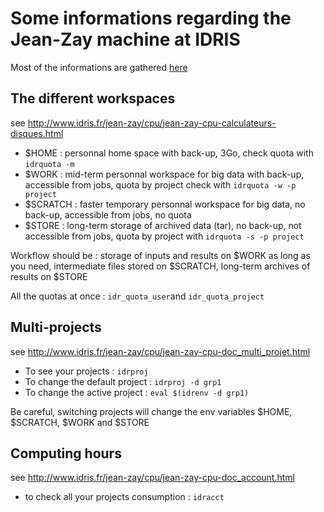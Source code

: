 # Some informations regarding the Jean-Zay machine at IDRIS

Most of the informations are gathered [here](http://www.idris.fr/jean-zay)

## The different workspaces
  
see http://www.idris.fr/jean-zay/cpu/jean-zay-cpu-calculateurs-disques.html

  - $HOME : personnal home space with back-up, 3Go, check quota with ```idrquota -m```
  - $WORK : mid-term personnal workspace for big data with back-up, accessible from jobs, quota by project check with ```idrquota -w -p project```
  - $SCRATCH : faster temporary personnal workspace for big data, no back-up, accessible from jobs, no quota
  - $STORE : long-term storage of archived data (tar), no back-up, not accessible from jobs, quota by project with ```idrquota -s -p project```

Workflow should be : storage of inputs and results on $WORK as long as you need, intermediate files stored on $SCRATCH, long-term archives of results on $STORE

All the quotas at once : ```idr_quota_user```and ```idr_quota_project```

## Multi-projects

see http://www.idris.fr/jean-zay/cpu/jean-zay-cpu-doc_multi_projet.html

- To see your projects : ```idrproj```
- To change the default project : ```idrproj -d grp1```
- To change the active project : ```eval $(idrenv -d grp1)```

Be careful, switching projects will change the env variables $HOME, $SCRATCH, $WORK and $STORE

## Computing hours

see http://www.idris.fr/jean-zay/cpu/jean-zay-cpu-doc_account.html

  - to check all your projects consumption : ```idracct```
